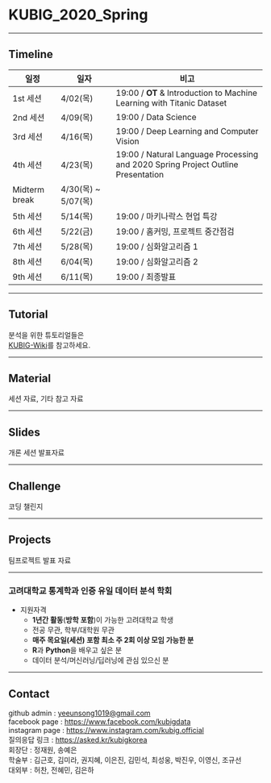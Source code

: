 # KUBIG_2020_Spring
--------------------------------------------------
## Timeline  
| 일정                    |  일자 | 비고                                |
| ------------------- | -------------|-------------------------- |
| 1st 세션 | 4/02(목) | 19:00 / **OT** & Introduction to Machine Learning with Titanic Dataset |
| 2nd 세션 | 4/09(목) | 19:00 / Data Science |
| 3rd 세션 | 4/16(목) | 19:00 / Deep Learning and Computer Vision  |
| 4th 세션 | 4/23(목) | 19:00 / Natural Language Processing and 2020 Spring Project Outline Presentation |
| Midterm break | 4/30(목) ~ 5/07(목) |        |
| 5th 세션 | 5/14(목) | 19:00 / 마키나락스 현업 특강|
| 6th 세션 | 5/22(금) | 19:00 / 홈커밍, 프로젝트 중간점검 |
| 7th 세션 | 5/28(목) | 19:00 / 심화알고리즘 1 |
| 8th 세션 | 6/04(목) | 19:00 / 심화알고리즘 2 |
| 9th 세션 | 6/11(목) | 19:00 / 최종발표 |

-----------------------------------------------------
## Tutorial
분석을 위한 튜토리얼들은  
[KUBIG-Wiki](https://github.com/KU-BIG/KUBIG_Wiki)를 참고하세요.

-----------------------------------------------------
## Material
세션 자료, 기타 참고 자료

-----------------------------------------------------
## Slides
개론 세션 발표자료

-----------------------------------------------------
## Challenge
코딩 챌린지


-----------------------------------------------------
## Projects
팀프로젝트 발표 자료


-----------------------------------------------------

### 고려대학교 통계학과 인증 유일 데이터 분석 학회
* 지원자격
  - **1년간 활동**(**방학 포함**)이 가능한 고려대학교 학생
  - 전공 무관, 학부/대학원 무관
  - **매주 목요일(세션) 포함 최소 주 2회 이상 모임 가능한 분**
  - **R**과 **Python**을 배우고 싶은 분
  - 데이터 분석/머신러닝/딥러닝에 관심 있으신 분


-----------------------------------------------------
## Contact
github admin : yeeunsong1019@gmail.com  
facebook page : https://www.facebook.com/kubigdata  
instagram page : https://www.instagram.com/kubig.official   
질의응답 링크 : https://asked.kr/kubigkorea   
회장단 : 정재원, 송예은  
학술부 : 김근호, 김미라, 권지혜, 이은진, 김민석, 최성웅, 박진우, 이영신, 조규선   
대외부 : 허찬, 전혜민, 김은하    
 
